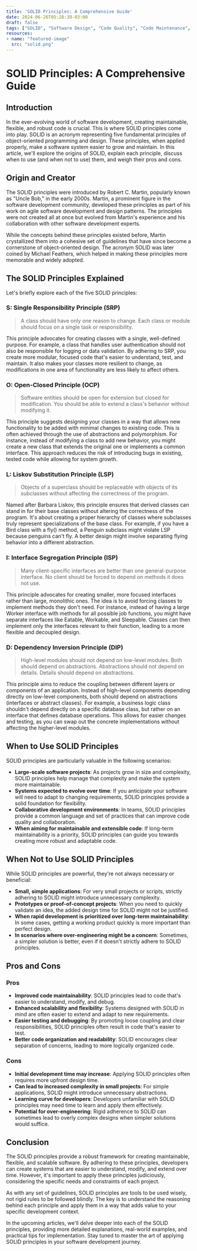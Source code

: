 ```yaml
---
title: 'SOLID Principles: A Comprehensive Guide'
date: 2024-06-26T05:28:39-03:00
draft: false
tags: ["SOLID", "Software Design", "Code Quality", "Code Maintenance", "Programming Principles"]
resources:
- name: "featured-image"
  src: "solid.png"
---
```


# SOLID Principles: A Comprehensive Guide

## Introduction

In the ever-evolving world of software development, creating maintainable, flexible, and robust code is crucial. This is where SOLID principles come into play. SOLID is an acronym representing five fundamental principles of object-oriented programming and design. These principles, when applied properly, make a software system easier to grow and maintain. In this article, we'll explore the origins of SOLID, explain each principle, discuss when to use (and when not to use) them, and weigh their pros and cons.

## Origin and Creator

The SOLID principles were introduced by Robert C. Martin, popularly known as "Uncle Bob," in the early 2000s. Martin, a prominent figure in the software development community, developed these principles as part of his work on agile software development and design patterns. The principles were not created all at once but evolved from Martin's experience and his collaboration with other software development experts.

While the concepts behind these principles existed before, Martin crystallized them into a cohesive set of guidelines that have since become a cornerstone of object-oriented design. The acronym SOLID was later coined by Michael Feathers, which helped in making these principles more memorable and widely adopted.

## The SOLID Principles Explained

Let's briefly explore each of the five SOLID principles:

### S: Single Responsibility Principle (SRP)

> A class should have only one reason to change.
Each class or module should focus on a single task or responsibility.

This principle advocates for creating classes with a single, well-defined purpose. For example, a class that handles user authentication should not also be responsible for logging or data validation. By adhering to SRP, you create more modular, focused code that's easier to understand, test, and maintain. It also makes your classes more resilient to change, as modifications in one area of functionality are less likely to affect others.

### O: Open-Closed Principle (OCP)

> Software entities should be open for extension but closed for modification.
You should be able to extend a class's behavior without modifying it.

This principle suggests designing your classes in a way that allows new functionality to be added with minimal changes to existing code. This is often achieved through the use of abstractions and polymorphism. For instance, instead of modifying a class to add new behavior, you might create a new class that extends the original one or implements a common interface. This approach reduces the risk of introducing bugs in existing, tested code while allowing for system growth.

### L: Liskov Substitution Principle (LSP)

> Objects of a superclass should be replaceable with objects of its subclasses without affecting the correctness of the program.

Named after Barbara Liskov, this principle ensures that derived classes can stand in for their base classes without altering the correctness of the program. It's about creating a proper hierarchy of classes where subclasses truly represent specializations of the base class. For example, if you have a Bird class with a fly() method, a Penguin subclass might violate LSP because penguins can't fly. A better design might involve separating flying behavior into a different abstraction.

### I: Interface Segregation Principle (ISP)

> Many client-specific interfaces are better than one general-purpose interface.
No client should be forced to depend on methods it does not use.

This principle advocates for creating smaller, more focused interfaces rather than large, monolithic ones. The idea is to avoid forcing classes to implement methods they don't need. For instance, instead of having a large Worker interface with methods for all possible job functions, you might have separate interfaces like Eatable, Workable, and Sleepable. Classes can then implement only the interfaces relevant to their function, leading to a more flexible and decoupled design.

### D: Dependency Inversion Principle (DIP)

> High-level modules should not depend on low-level modules. Both should depend on abstractions.
Abstractions should not depend on details. Details should depend on abstractions.

This principle aims to reduce the coupling between different layers or components of an application. Instead of high-level components depending directly on low-level components, both should depend on abstractions (interfaces or abstract classes). For example, a business logic class shouldn't depend directly on a specific database class, but rather on an interface that defines database operations. This allows for easier changes and testing, as you can swap out the concrete implementations without affecting the higher-level modules.

## When to Use SOLID Principles

SOLID principles are particularly valuable in the following scenarios:

* **Large-scale software projects**: As projects grow in size and complexity, SOLID principles help manage that complexity and make the system more maintainable.
* **Systems expected to evolve over time**: If you anticipate your software will need to adapt to changing requirements, SOLID principles provide a solid foundation for flexibility.
* **Collaborative development environments**: In teams, SOLID principles provide a common language and set of practices that can improve code quality and collaboration.
* **When aiming for maintainable and extensible code**: If long-term maintainability is a priority, SOLID principles can guide you towards creating more robust and adaptable code.

## When Not to Use SOLID Principles

While SOLID principles are powerful, they're not always necessary or beneficial:

* **Small, simple applications**: For very small projects or scripts, strictly adhering to SOLID might introduce unnecessary complexity.
* **Prototypes or proof-of-concept projects**: When you need to quickly validate an idea, the added design time for SOLID might not be justified.
* **When rapid development is prioritized over long-term maintainability**: In some cases, getting a working product quickly is more important than perfect design.
* **In scenarios where over-engineering might be a concern**: Sometimes, a simpler solution is better, even if it doesn't strictly adhere to SOLID principles.

## Pros and Cons

### Pros

* **Improved code maintainability**: SOLID principles lead to code that's easier to understand, modify, and debug.
* **Enhanced scalability and flexibility**: Systems designed with SOLID in mind are often easier to extend and adapt to new requirements.
* **Easier testing and debugging**: By promoting loose coupling and clear responsibilities, SOLID principles often result in code that's easier to test.
* **Better code organization and readability**: SOLID encourages clear separation of concerns, leading to more logically organized code.

### Cons

* **Initial development time may increase**: Applying SOLID principles often requires more upfront design time.
* **Can lead to increased complexity in small projects**: For simple applications, SOLID might introduce unnecessary abstractions.
* **Learning curve for developers**: Developers unfamiliar with SOLID principles may need time to learn and apply them effectively.
* **Potential for over-engineering**: Rigid adherence to SOLID can sometimes lead to overly complex designs when simpler solutions would suffice.

## Conclusion
The SOLID principles provide a robust framework for creating maintainable, flexible, and scalable software. By adhering to these principles, developers can create systems that are easier to understand, modify, and extend over time. However, it's important to apply these principles judiciously, considering the specific needs and constraints of each project.

As with any set of guidelines, SOLID principles are tools to be used wisely, not rigid rules to be followed blindly. The key is to understand the reasoning behind each principle and apply them in a way that adds value to your specific development context.

In the upcoming articles, we'll delve deeper into each of the SOLID principles, providing more detailed explanations, real-world examples, and practical tips for implementation. Stay tuned to master the art of applying SOLID principles in your software development journey.